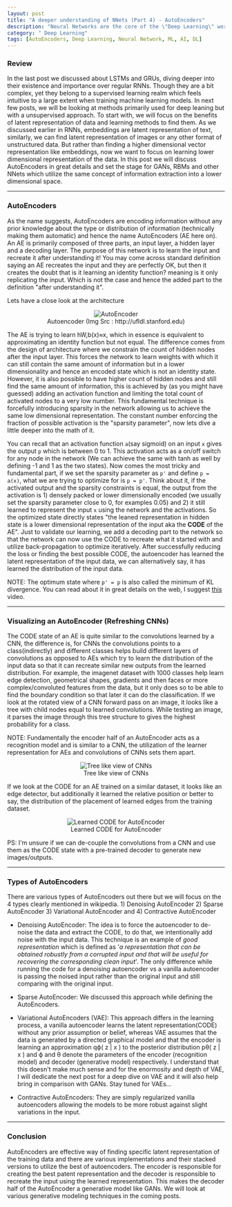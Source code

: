 ```yaml
---
layout: post
title: "A deeper understanding of NNets (Part 4) - AutoEncoders"
description: "Neural Networks are the core of the \"Deep Learning\" world and beyond. Let's understand them one at a time. "
category: " Deep Learning"
tags: [AutoEncoders, Deep Learning, Neural Network, ML, AI, DL]
---
```


### Review
In the last post we discussed about LSTMs and GRUs, diving deeper into their existence and importance over regular RNNs. Though they are a bit complex, yet they belong to a supervised learning realm which feels intuitive to a large extent when training machine learning models. In next few posts, we will be looking at methods primarily used for deep leaning but with a unsupervised approach. To start with, we will focus on the benefits of latent representation of data and learning methods to find them. As we discussed earlier in RNNs, embeddings are latent representation of text, similarly, we can find latent representation of images or any other format of unstructured data. But rather than finding a higher dimensional vector representation like embeddings, now we want to focus on learning lower dimensional representation of the data. In this post we will discuss AutoEncoders in great details and set the stage for GANs, RBMs and other NNets which utilize the same concept of information extraction into a lower dimensional space.


***
### AutoEncoders
As the name suggests, AutoEncoders are encoding information without any prior knowledge about the type or distribution of information (technically making them automatic) and hence the name AutoEncoders (AE here on). An AE is primarily composed of three parts, an input layer, a hidden layer and a decoding layer. The purpose of this network is to learn the input and recreate it after understanding it! You may come across standard definition saying an AE recreates the input and they are perfectly OK, but then it creates the doubt that is it learning an identity function? meaning is it only replicating the input. Which is not the case and hence the added part to the definition "after understanding it".

Lets have a close look at the architecture

<center>
<img src="/assets/images/Autoencoder636.png" alt="AutoEncoder">
<center>Autoencoder (Img Src : http://ufldl.stanford.edu)</center>
</center>

The AE is trying to learn hW,b(x)≈x, which in essence is equivalent to approximating an identity function but not equal. The difference comes from the design of architecture where we constrain the count of hidden nodes after the input layer. This forces the network to learn weights with which it can still contain the same amount of information but in a lower dimensionality and hence an encoded state which is not an identity state. However, it is also possible to have higher count of hidden nodes and still find the same amount of information, this is achieved by (as you might have guessed) adding an activation function and limiting the total count of activated nodes to a very low number. This fundamental technique is forcefully introducing sparsity in the network allowing us to achieve the same low dimensional representation. The constant number enforcing the fraction of possible activation is the "sparsity parameter", now lets dive a little deeper into the math of it.

You can recall that an activation function `a`(say sigmoid) on an input `x` gives the output `p` which is between 0 to 1. This activation acts as a on/off switch for any node in the network (We can achieve the same with tanh as well by defining -1 and 1 as the two states). Now comes the most tricky and fundamental part, if we set the sparsity parameter as `p'` and define `p = a(x)`, what we are trying to optimize for is `p = p'`. Think about it, if the activated output and the sparsity constraints is equal, the output from the activation is 1) densely packed or lower dimensionally encoded (we usually set the sparsity parameter close to 0, for examples 0.05) and 2) it still learned to represent the input `x` using the network and the activations. So the optimized state directly states "the leaned representation in hidden state is a lower dimensional representation of the input aka the __CODE__ of the AE". Just to validate our learning, we add a decoding part to the network so that the network can now use the CODE to recreate what it started with and utilize back-propagation to optimize iteratively. After successfully reducing the loss or finding the best possible CODE, the autoencoder has learned the latent representation of the input data, we can alternatively say, it has learned the distribution of the input data.

NOTE: The optimum state where `p' = p` is also called the minimum of KL divergence. You can read about it in great details on the web, I suggest [this][1] video.


***
### Visualizing an AutoEncoder (Refreshing CNNs)
The CODE state of an AE is quite similar to the convolutions learned by a CNN, the difference is, for CNNs the convolutions points to a class(indirectly) and different classes helps build different layers of convolutions as opposed to AEs which try to learn the distribution of the input data so that it can recreate similar new outputs from the learned distribution. For example, the imagenet dataset with 1000 classes help learn edge detection, geometrical shapes, gradients and then faces or more complex/convoluted features from the data, but it only does so to be able to find the boundary condition so that later it can do the classification. If we look at the rotated view of a CNN forward pass on an image, it looks like a tree with child nodes equal to learned convolutions. While testing an image, it parses the image through this tree structure to gives the highest probability for a class.

NOTE: Fundamentally the encoder half of an AutoEncoder acts as a recognition model and is similar to a CNN, the utilization of the learner representation for AEs and convolutions of CNNs sets them apart.


<center>
<img src="/assets/images/convex.png" alt="Tree like view of CNNs">
<center>Tree like view of CNNs</center>
</center>

If we look at the CODE for an AE trained on a similar dataset, it looks like an edge detector, but additionally it learned the relative position or better to say, the distribution of the placement of learned edges from the training dataset.


<center>
<img src="/assets/images/AEvis.png" alt="Learned CODE for AutoEncoder">
<center>Learned CODE for AutoEncoder</center>
</center>

PS: I'm unsure if we can de-couple the convolutions from a CNN and use them as the CODE state with a pre-trained decoder to generate new images/outputs.


***
### Types of AutoEncoders

There are various types of AutoEncoders out there but we will focus on the 4 types clearly mentioned in wikipedia. 1) Denoising AutoEncoder 2) Sparse AutoEncoder 3) Variational AutoEncoder and 4) Contractive AutoEncoder


* Denoising AutoEncoder: The idea is to force the autoencoder to de-noise the data and extract the CODE, to do that, we intentionally add noise with the input data. This technique is an example of _good representation_ which is defined as '_a representation that can be obtained robustly from a corrupted input and that will be useful for recovering the corresponding clean input_'. The only difference while running the code for a denoising autoencoder vs a vanilla autoencoder is passing the noised input rather than the original input and still comparing with the original input.


* Sparse AutoEncoder: We discussed this approach while defining the AutoEncoders.

* Variational AutoEncoders (VAE): This approach differs in the learning process, a vanilla autoencoder learns the latent representation(CODE) without any prior assumption or belief, whereas VAE assumes that the data is generated by a directed graphical model and that the encoder is learning an approximation qϕ( z | x )  to the posterior distribution pθ( z | x )  and ϕ and θ denote the parameters of the encoder (recognition model) and decoder (generative model) respectively. I understand that this doesn't make much sense and for the enormosity and depth of VAE, I will dedicate the next post for a deep dive on VAE and it will also help bring in comparison with GANs. Stay tuned for VAEs...

* Contractive AutoEncoders: They are simply regularized vanilla autoencoders allowing the models to be more robust against slight variations in the input.


***
### Conclusion

AutoEncoders are effective way of finding specific latent representation of the training data and there are various implementations and their stacked versions to utilize the best of autoencoders. The encoder is responsible for creating the best patent representation and the decoder is responsible to recreate the input using the learned representation. This makes the decoder half of the AutoEncoder a generative model like GANs. We will look at various generative modeling techniques in the coming posts.




[1]: https://www.youtube.com/watch?v=ErfnhcEV1O8
